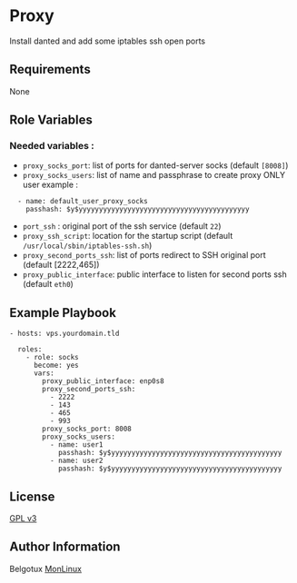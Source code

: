 Proxy
=========

Install danted and add some iptables ssh open ports

Requirements
------------

None

Role Variables
--------------

### Needed variables : 
- `proxy_socks_port`: list of ports for danted-server socks (default `[8008]`)
- `proxy_socks_users`: list of name and passphrase to create proxy ONLY user example :
```
  - name: default_user_proxy_socks
    passhash: $y$yyyyyyyyyyyyyyyyyyyyyyyyyyyyyyyyyyyyyyyyyy
```
- `port_ssh` : original port of the ssh service (default `22`)
- `proxy_ssh_script`: location for the startup script (default `/usr/local/sbin/iptables-ssh.sh`)
- `proxy_second_ports_ssh`: list of ports redirect to SSH original port (default [2222,465])
- `proxy_public_interface`: public interface to listen for second ports ssh (default `eth0`)

Example Playbook
----------------

```
- hosts: vps.yourdomain.tld

  roles:
    - role: socks
      become: yes
      vars: 
        proxy_public_interface: enp0s8
        proxy_second_ports_ssh:
          - 2222
          - 143
          - 465
          - 993
        proxy_socks_port: 8008
        proxy_socks_users:
          - name: user1
            passhash: $y$yyyyyyyyyyyyyyyyyyyyyyyyyyyyyyyyyyyyyyyyyy
          - name: user2
            passhash: $y$yyyyyyyyyyyyyyyyyyyyyyyyyyyyyyyyyyyyyyyyyy
```

License
-------

[GPL v3](https://www.gnu.org/licenses/gpl-3.0.en.html)

Author Information
------------------

Belgotux
[MonLinux](https://www.monlinux.net)